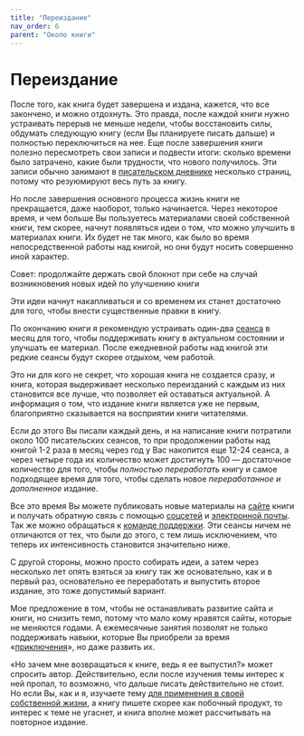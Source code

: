 ```yaml
---
title: "Переиздание"
nav_order: 6
parent: "Около книги"
---
```


# Переиздание

После того, как книга будет завершена и издана, кажется, что все
закончено, и можно отдохнуть.  Это правда, после каждой книги нужно
устраивать перерыв не меньше недели, чтобы восстановить силы, обдумать
следующую книгу (если Вы планируете писать дальше) и полностью
переключиться на нее.  Еще после завершения книги полезно пересмотреть
свои записи и подвести итоги: сколько времени было затрачено, какие
были трудности, что нового получилось.  Эти записи обычно занимают в
[писательском дневнике](FIXME:diary.md) несколько страниц, потому что
резуюмируют весь путь за книгу.

Но после завершения основного процесса жизнь книги не прекращается,
даже наоборот, только начинается.  Через некоторое время, и чем больше
Вы пользуетесь материалами своей собственной книги, тем скорее, начнут
появляться идеи о том, *что* можно улучшить в материалах книги.  Их
будет не так много, как было во время непосредственной работы над
книгой, но они будут носить совершенно иной характер.

Совет: продолжайте держать свой блокнот при себе на случай
возникновения новых идей по улучшению книги

Эти идеи начнут накапливаться и со временем их станет достаточно для
того, чтобы внести существенные правки в книгу.

По окончанию книги я рекомендую устраивать один-два
[сеанса](FIXME:writing-session.md) в месяц для того, чтобы поддерживать
книгу в актуальном состоянии и улучшать ее материал.  После ежедневной
работы над книгой эти редкие сеансы будут скорее отдыхом, чем работой.

Это ни для кого не секрет, что хорошая книга не создается сразу, и
книга, которая выдерживает несколько переизданий с каждым из них
становится все лучше, что позволяет ей оставаться актуальной.  А
информация о том, что издание книги является уже не первым,
благоприятно сказывается на восприятии книги читателями.

Если до этого Вы писали каждый день, и на написание книги потратили
около 100 писательских сеансов, то при продолжении работы над книгой
1-2 раза в месяц через год у Вас накопится еще 12-24 сеанса, а через
четыре года их количество может достигнуть 100 — достаточное
количество для того, чтобы *полностью переработать* книгу и самое
подходящее время для того, чтобы сделать новое *переработанное и
дополненное* издание.

Все это время Вы можете публиковать новые материалы на [сайте](FIXME) книги и
получать обратную связь с помощью [соцсетей](FIXME) и [электронной почты](FIXME).
Так же можно обращаться к [команде поддержки](FIXME).  Эти сеансы ничем не
отличаются от тех, что были до этого, с тем лишь исключением, что
теперь их интенсивность становится значительно ниже.

С другой стороны, можно просто собирать идеи, а затем через несколько
лет опять взяться за книгу так же основательно, как и в первый раз,
основательно ее переработать и выпустить второе издание, это тоже
допустимый вариант.

Мое предложение в том, чтобы не останавливать развитие сайта и книги,
но снизить темп, потому что мало кому нравятся сайты, которые не
меняются годами.  А ежемесячные занятия позволят не только
поддерживать навыки, которые Вы приобрели за время «[приключения](FIXME)», но
даже развить их.

«Но зачем мне возвращаться к книге, ведь я ее выпустил?» может
спросить автор.  Действительно, если после изучения темы интерес к ней
пропал, то возможно, что дальше писать действительно не стоит.  Но
если Вы, как и я, изучаете тему [для применения в своей собственной
жизни](FIXME:why.md), а книгу пишете скорее как побочный продукт, то интерес к теме
не угаснет, и книга вполне может рассчитывать на повторное издание.
